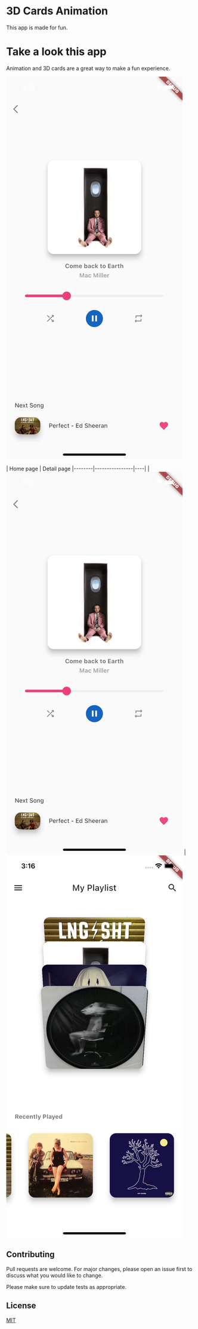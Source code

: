 # 3D Cards Animation 

This app is made for fun.

# Take a look this app

Animation and 3D cards are a great way to make a fun experience.

![](https://github.com/kelevra9900/3d_animation/blob/main/screenshots/1.png)


| Home page | Detail page    |--------|----------------|----| | ![](https://github.com/kelevra9900/3d_animation/blob/main/screenshots/1.png) | ![](https://github.com/kelevra9900/3d_animation/blob/main/screenshots/2.png)




## Contributing
Pull requests are welcome. For major changes, please open an issue first to discuss what you would like to change.

Please make sure to update tests as appropriate.

## License
[MIT](https://choosealicense.com/licenses/mit/)
